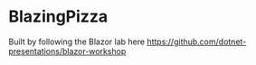 # BlazingPizza
Built by following the Blazor lab here https://github.com/dotnet-presentations/blazor-workshop
